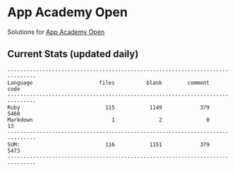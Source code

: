 # App Academy Open
Solutions for [App Academy Open](https://open.appacademy.io)

## Current Stats (updated daily)
```
-------------------------------------------------------------------------------
Language                     files          blank        comment           code
-------------------------------------------------------------------------------
Ruby                           115           1149            379           5460
Markdown                         1              2              0             13
-------------------------------------------------------------------------------
SUM:                           116           1151            379           5473
-------------------------------------------------------------------------------
```

